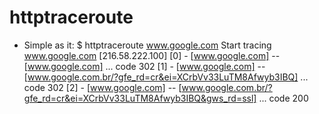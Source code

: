 # httptraceroute

- Simple as it:
$ httptraceroute www.google.com
Start tracing www.google.com [216.58.222.100]
[0] - [www.google.com] -- [www.google.com] ... code 302
[1] - [www.google.com] -- [www.google.com.br/?gfe_rd=cr&ei=XCrbVv33LuTM8Afwyb3IBQ] ... code 302
[2] - [www.google.com] -- [www.google.com.br/?gfe_rd=cr&ei=XCrbVv33LuTM8Afwyb3IBQ&gws_rd=ssl] ... code 200
